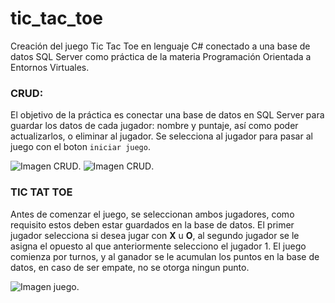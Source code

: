 # tic_tac_toe
Creación del juego Tic Tac Toe en lenguaje C# conectado a una base de datos SQL Server como práctica de la materia Programación Orientada a Entornos Virtuales.

### CRUD:
El objetivo de la práctica es conectar una base de datos en SQL Server para guardar los datos de cada jugador: nombre y puntaje, así como poder actualizarlos, o eliminar al jugador. Se selecciona al jugador para pasar al juego con el boton `iniciar juego`.

![Imagen CRUD](imagenes/img0).
![Imagen CRUD](imagenes/img1).

### TIC TAT TOE
Antes de comenzar el juego, se seleccionan ambos jugadores, como requisito estos deben estar guardados en la base de datos. El primer jugador selecciona si desea jugar con **X** u **O**, al segundo jugador se le asigna el opuesto al que anteriormente selecciono el jugador 1. El juego comienza por turnos, y al ganador se le acumulan los puntos en la base de datos, en caso de ser empate, no se otorga ningun punto.

![Imagen juego](imagenes/img2).
